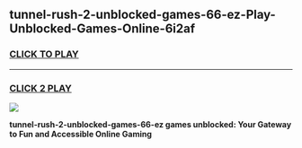 
## tunnel-rush-2-unblocked-games-66-ez-Play-Unblocked-Games-Online-6i2af
<h3>
<a href="https://premium76.site?title=tunnel-rush-2-unblocked-games-66-ez&ref=25A">CLICK TO PLAY</a></h3>
<hr>

<h3>
<a href="https://premium76.site?title=tunnel-rush-2-unblocked-games-66-ez&ref=25A">CLICK 2 PLAY</a>
  
</h3>

<a href="https://premium76.site?title=tunnel-rush-2-unblocked-games-66-ez&ref=25A"><img src="https://clearcache.store/games.png"></a>


**tunnel-rush-2-unblocked-games-66-ez games unblocked: Your Gateway to Fun and Accessible Online Gaming**
